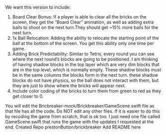 We want this version to include:
1. Board Clear Bonus: If a player is able to clear all the bricks on the screen, they get the “Board Clear” animation, as well as adding extra balls to shoot on the next turn.They should get ~15% more balls for the next turn. 
2. 1x Ball Relocation: Adding the ability to relocate the starting point of the ball at the bottom of the screen. You get this ability only one time per game. 
3. Adding Brick Predictability: Similar to Tetris, every round you can see where the next round’s blocks are going to be positioned. I am thinking of having shadow blocks in the top layer which are very dim blocks that are 
in the top level, which is normally empty. These shadow blocks must be in the same columns the blocks form in the next turn. these shadow blocks do not have physics, so the ball does not interact with them, but they are
just to show where the bricks will appear next. 
4. Include color coding of the bricks to turn them from green to red as they get closer to 0.


You will edit the Bricbreaker-mock/Brickbreaker/GameScene.swift file as that file has all the code. Do NOT edit any other files. If it is easier to do this by recoding the game from scratch, that is ok too. I just need one file called GameScene.swift that runs the game with the updates I requested at the end.
Created Repo prestonButton/brickbreaker Add README here

